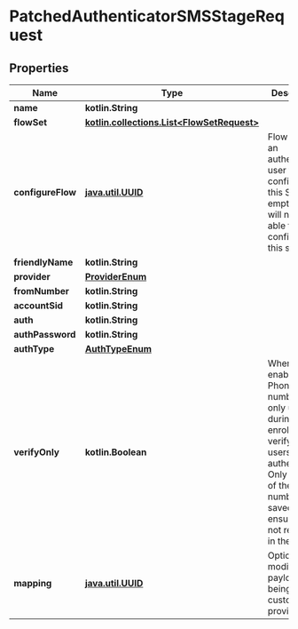 
# PatchedAuthenticatorSMSStageRequest

## Properties
Name | Type | Description | Notes
------------ | ------------- | ------------- | -------------
**name** | **kotlin.String** |  |  [optional]
**flowSet** | [**kotlin.collections.List&lt;FlowSetRequest&gt;**](FlowSetRequest.md) |  |  [optional]
**configureFlow** | [**java.util.UUID**](java.util.UUID.md) | Flow used by an authenticated user to configure this Stage. If empty, user will not be able to configure this stage. |  [optional]
**friendlyName** | **kotlin.String** |  |  [optional]
**provider** | [**ProviderEnum**](ProviderEnum.md) |  |  [optional]
**fromNumber** | **kotlin.String** |  |  [optional]
**accountSid** | **kotlin.String** |  |  [optional]
**auth** | **kotlin.String** |  |  [optional]
**authPassword** | **kotlin.String** |  |  [optional]
**authType** | [**AuthTypeEnum**](AuthTypeEnum.md) |  |  [optional]
**verifyOnly** | **kotlin.Boolean** | When enabled, the Phone number is only used during enrollment to verify the users authenticity. Only a hash of the phone number is saved to ensure it is not re-used in the future. |  [optional]
**mapping** | [**java.util.UUID**](java.util.UUID.md) | Optionally modify the payload being sent to custom providers. |  [optional]



